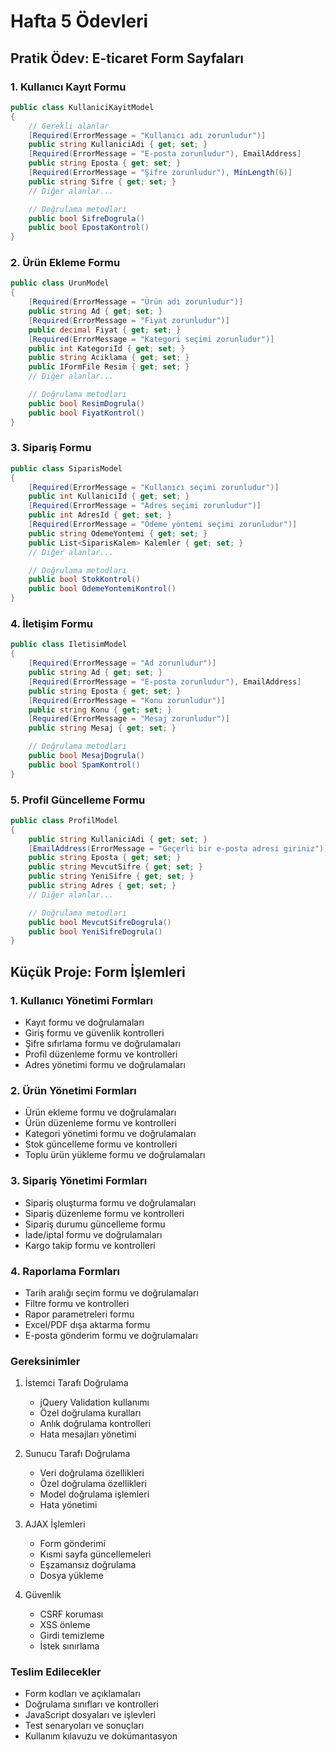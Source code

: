 # Hafta 5 Ödevleri

## Pratik Ödev: E-ticaret Form Sayfaları

### 1. Kullanıcı Kayıt Formu
```csharp
public class KullaniciKayitModel
{
    // Gerekli alanlar
    [Required(ErrorMessage = "Kullanıcı adı zorunludur")]
    public string KullaniciAdi { get; set; }
    [Required(ErrorMessage = "E-posta zorunludur"), EmailAddress]
    public string Eposta { get; set; }
    [Required(ErrorMessage = "Şifre zorunludur"), MinLength(6)]
    public string Sifre { get; set; }
    // Diğer alanlar...

    // Doğrulama metodları
    public bool SifreDogrula()
    public bool EpostaKontrol()
}
```

### 2. Ürün Ekleme Formu
```csharp
public class UrunModel
{
    [Required(ErrorMessage = "Ürün adı zorunludur")]
    public string Ad { get; set; }
    [Required(ErrorMessage = "Fiyat zorunludur")]
    public decimal Fiyat { get; set; }
    [Required(ErrorMessage = "Kategori seçimi zorunludur")]
    public int KategoriId { get; set; }
    public string Aciklama { get; set; }
    public IFormFile Resim { get; set; }
    // Diğer alanlar...

    // Doğrulama metodları
    public bool ResimDogrula()
    public bool FiyatKontrol()
}
```

### 3. Sipariş Formu
```csharp
public class SiparisModel
{
    [Required(ErrorMessage = "Kullanıcı seçimi zorunludur")]
    public int KullaniciId { get; set; }
    [Required(ErrorMessage = "Adres seçimi zorunludur")]
    public int AdresId { get; set; }
    [Required(ErrorMessage = "Ödeme yöntemi seçimi zorunludur")]
    public string OdemeYontemi { get; set; }
    public List<SiparisKalem> Kalemler { get; set; }
    // Diğer alanlar...

    // Doğrulama metodları
    public bool StokKontrol()
    public bool OdemeYontemiKontrol()
}
```

### 4. İletişim Formu
```csharp
public class IletisimModel
{
    [Required(ErrorMessage = "Ad zorunludur")]
    public string Ad { get; set; }
    [Required(ErrorMessage = "E-posta zorunludur"), EmailAddress]
    public string Eposta { get; set; }
    [Required(ErrorMessage = "Konu zorunludur")]
    public string Konu { get; set; }
    [Required(ErrorMessage = "Mesaj zorunludur")]
    public string Mesaj { get; set; }

    // Doğrulama metodları
    public bool MesajDogrula()
    public bool SpamKontrol()
}
```

### 5. Profil Güncelleme Formu
```csharp
public class ProfilModel
{
    public string KullaniciAdi { get; set; }
    [EmailAddress(ErrorMessage = "Geçerli bir e-posta adresi giriniz")]
    public string Eposta { get; set; }
    public string MevcutSifre { get; set; }
    public string YeniSifre { get; set; }
    public string Adres { get; set; }
    // Diğer alanlar...

    // Doğrulama metodları
    public bool MevcutSifreDogrula()
    public bool YeniSifreDogrula()
}
```

## Küçük Proje: Form İşlemleri

### 1. Kullanıcı Yönetimi Formları
- Kayıt formu ve doğrulamaları
- Giriş formu ve güvenlik kontrolleri
- Şifre sıfırlama formu ve doğrulamaları
- Profil düzenleme formu ve kontrolleri
- Adres yönetimi formu ve doğrulamaları

### 2. Ürün Yönetimi Formları
- Ürün ekleme formu ve doğrulamaları
- Ürün düzenleme formu ve kontrolleri
- Kategori yönetimi formu ve doğrulamaları
- Stok güncelleme formu ve kontrolleri
- Toplu ürün yükleme formu ve doğrulamaları

### 3. Sipariş Yönetimi Formları
- Sipariş oluşturma formu ve doğrulamaları
- Sipariş düzenleme formu ve kontrolleri
- Sipariş durumu güncelleme formu
- İade/iptal formu ve doğrulamaları
- Kargo takip formu ve kontrolleri

### 4. Raporlama Formları
- Tarih aralığı seçim formu ve doğrulamaları
- Filtre formu ve kontrolleri
- Rapor parametreleri formu
- Excel/PDF dışa aktarma formu
- E-posta gönderim formu ve doğrulamaları

### Gereksinimler
1. İstemci Tarafı Doğrulama
   - jQuery Validation kullanımı
   - Özel doğrulama kuralları
   - Anlık doğrulama kontrolleri
   - Hata mesajları yönetimi

2. Sunucu Tarafı Doğrulama
   - Veri doğrulama özellikleri
   - Özel doğrulama özellikleri
   - Model doğrulama işlemleri
   - Hata yönetimi

3. AJAX İşlemleri
   - Form gönderimi
   - Kısmi sayfa güncellemeleri
   - Eşzamansız doğrulama
   - Dosya yükleme

4. Güvenlik
   - CSRF koruması
   - XSS önleme
   - Girdi temizleme
   - İstek sınırlama

### Teslim Edilecekler
- Form kodları ve açıklamaları
- Doğrulama sınıfları ve kontrolleri
- JavaScript dosyaları ve işlevleri
- Test senaryoları ve sonuçları
- Kullanım kılavuzu ve dokümantasyon 